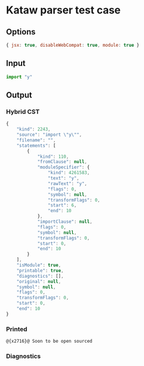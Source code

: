 # Kataw parser test case

## Options

`````js
{ jsx: true, disableWebCompat: true, module: true }
`````

## Input

`````js
import "y"
`````

## Output

### Hybrid CST

```javascript
{
    "kind": 2243,
    "source": "import \"y\"",
    "filename": "",
    "statements": [
        {
            "kind": 110,
            "fromClause": null,
            "moduleSpecifier": {
                "kind": 4261583,
                "text": "y",
                "rawText": "y",
                "flags": 0,
                "symbol": null,
                "transformFlags": 0,
                "start": 6,
                "end": 10
            },
            "importClause": null,
            "flags": 0,
            "symbol": null,
            "transformFlags": 0,
            "start": 0,
            "end": 10
        }
    ],
    "isModule": true,
    "printable": true,
    "diagnostics": [],
    "original": null,
    "symbol": null,
    "flags": 0,
    "transformFlags": 0,
    "start": 0,
    "end": 10
}
```

### Printed

```javascript
@{x2716}@ Soon to be open sourced
```

### Diagnostics

```javascript

```

